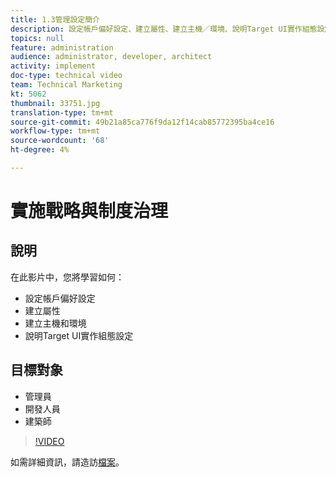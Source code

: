 ```yaml
---
title: 1.3管理設定簡介
description: 設定帳戶偏好設定、建立屬性、建立主機／環境、說明Target UI實作組態設定
topics: null
feature: administration
audience: administrator, developer, architect
activity: implement
doc-type: technical video
team: Technical Marketing
kt: 5062
thumbnail: 33751.jpg
translation-type: tm+mt
source-git-commit: 49b21a85ca776f9da12f14cab85772395ba4ce16
workflow-type: tm+mt
source-wordcount: '68'
ht-degree: 4%

---
```



# 實施戰略與制度治理

## 說明

在此影片中，您將學習如何：

* 設定帳戶偏好設定
* 建立屬性
* 建立主機和環境
* 說明Target UI實作組態設定

## 目標對象

* 管理員
* 開發人員
* 建築師

>[!VIDEO](https://video.tv.adobe.com/v/33751/?quality=12)

如需詳細資訊，請造訪[檔案](https://docs.adobe.com/content/help/en/target/using/administer/administrating-target.html)。
